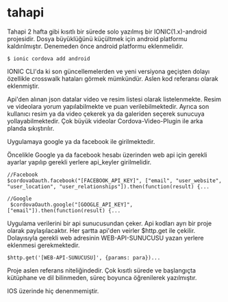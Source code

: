 # tahapi


Tahapi 2 hafta gibi kısıtlı bir sürede solo yazılmış bir IONIC(1.x)-android projesidir. Dosya büyüklüğünü küçültmek için android platformu kaldırılmıştır. Denemeden önce android platformu eklenmelidir. 



```
$ ionic cordova add android
```

IONIC CLI'da ki son güncellemelerden ve yeni versiyona geçişten dolayı özellikle crosswalk hataları görmek mümkündür. Aslen kod referansı olarak eklenmiştir.

Api'den alınan json datalar video ve resim listesi olarak listelenmekte. Resim ve videolara yorum yapılabilmekte ve puan verilebilmektedir. Ayrıca son kullanıcı resim ya da video çekerek ya da galeriden seçerek sunucuya yollayabilmektedir. Çok büyük videolar Cordova-Video-Plugin ile arka planda sıkıştırılır.

Uygulamaya google ya da facebook ile girilmektedir.

Öncelikle Google ya da facebook hesabı üzerinden web api için gerekli ayarlar yapılıp gerekli yerlere api_keyler girilmelidir.
```
//Facebook
$cordovaOauth.facebook("[FACEBOOK_API_KEY]", ["email", "user_website", "user_location", "user_relationships"]).then(function(result) {...

//Google
 $cordovaOauth.google("[GOOGLE_API_KEY]", ["email"]).then(function(result) {...
```

Uygulama verilerini bir api sunucusundan çeker. Api kodları ayrı bir proje olarak paylaşılacaktır. Her şartta api'den veirler $http.get ile çekilir. Dolayısıyla gerekli web adresinin WEB-API-SUNUCUSU yazan yerlere eklenmesi gerekmektedir.

```
$http.get('[WEB-API-SUNUCUSU]', {params: para})...
```

Proje aslen referans niteliğindedir. Çok kısıtlı sürede ve başlangıçta kütüphane ve dil bilinmeden, süreç boyunca öğrenilerek yazılmıştır. 

IOS üzerinde hiç denenmemiştir.
